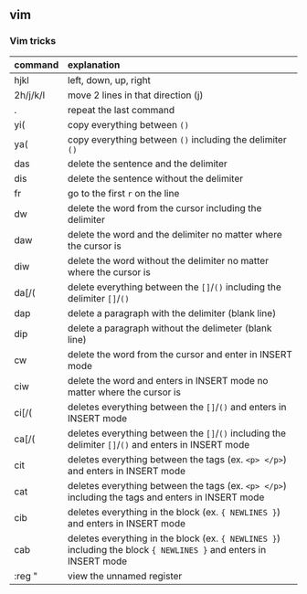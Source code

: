 ## vim

### Vim tricks

| **command** | **explanation** |
| :---| :-------------------------------------|
| hjkl | left, down, up, right 
| 2h/j/k/l | move 2 lines in that direction (j) |
| .  | repeat the last command |
| yi( | copy everything between `()` |
| ya( | copy everything between `()` including the delimiter `()` |
| das | delete the sentence and the delimiter |
| dis | delete the sentence without the delimiter |
| fr  | go to the first `r` on the line |
| dw  | delete the word from the cursor including the delimiter |
| daw | delete the word and the delimiter no matter where the cursor is |
| diw | delete the word without the delimiter no matter where the cursor is |
| da[/( | delete everything between the `[]`/`()` including the delimiter `[]`/`()`|
| dap | delete a paragraph with the delimiter (blank line)|
| dip | delete a paragraph without the delimeter (blank line) |
| cw  | delete the word from the cursor and enter in INSERT mode |
| ciw | delete the word and enters in INSERT mode no matter where the cursor is |
| ci[/( | deletes everything between the `[]`/`()` and enters in INSERT mode |
| ca[/( | deletes everything between the `[]`/`()` including the delimiter `[]`/`()` and enters in INSERT mode |
| cit | deletes everything between the tags (ex. `<p> </p>`) and enters in INSERT mode |
| cat | deletes everything between the tags (ex. `<p> </p>`) including the tags and enters in INSERT mode |
| cib | deletes everything in the block (ex. `{ NEWLINES }`) and enters in INSERT mode |
| cab | deletes everything in the block (ex. `{ NEWLINES }`) including the block `{ NEWLINES }` and enters in INSERT mode || 
| :reg " | view the unnamed register |